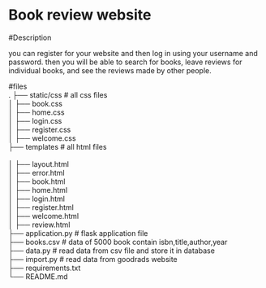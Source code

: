 # Book review website

#Description

you can register for your website and then log in using your username and password. then you will be able to search for books, leave reviews for individual books, and see the reviews made by other people.<br/>

#files<br/>
.
├── static/css                   # all css files<br/>
│    ├── book.css<br/>
│    ├── home.css<br/>
│    ├── login.css<br/>
│    ├── register.css<br/>
│    ├── welcome.css<br/>
├── templates                    # all html files   <br/>                              
│    ├── layout.html<br/>
│    ├── error.html<br/>
│    ├── book.html<br/>
│    ├── home.html<br/>
│    ├── login.html<br/>
│    ├── register.html<br/>
│    ├── welcome.html<br/>
│    ├── review.html<br/>
├── application.py               # flask application file<br/> 
├── books.csv                    # data of 5000 book contain isbn,title,author,year<br/>
├── data.py                      # read data from csv file and store it in database<br/>
├── import.py                    # read data from goodrads website<br/>
├── requirements.txt<br/>
└── README.md<br/>

